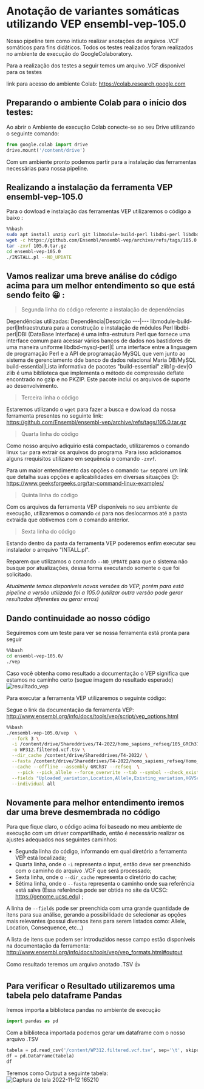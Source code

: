 # Anotação de variantes somáticas utilizando VEP ensembl-vep-105.0
Nosso pipeline tem como intiuto realizar anotações de arquivos .VCF somáticos para fins didáticos.
Todos os testes realizados foram realizados no ambiente de execução do GoogleColaboratory.

Para a realização dos testes a seguir temos um arquivo .VCF disponível para os testes

link para acesso do ambiente Colab: https://colab.research.google.com

## Preparando o ambiente Colab para o início dos testes:

Ao abrir o Ambiente de execução Colab conecte-se ao seu Drive utilizando o seguinte comando:
```python
from google.colab import drive
drive.mount('/content/drive')
```
Com um ambiente pronto podemos partir para a instalação das ferramentas necessárias para nossa pipeline.

## Realizando a instalação da ferramenta VEP ensembl-vep-105.0
Para o dowload e instalação das ferramentas VEP utilizaremos o código a baixo :
```bash
%%bash
sudo apt install unzip curl git libmodule-build-perl libdbi-perl libdbd-mysql-perl build-essential zlib1g-dev
wget -c https://github.com/Ensembl/ensembl-vep/archive/refs/tags/105.0.tar.gz
tar -zxvf 105.0.tar.gz
cd ensembl-vep-105.0
./INSTALL.pl --NO_UPDATE 
```
## Vamos realizar uma breve análise do código acima para um melhor entendimento so que está sendo feito :grinning: :


>Segunda linha do código referente a instalação de dependências

Dependências utilizadas:
Dependência|Descrição
---|---
libmodule-build-perl|Infraestrutura para a construção e instalação de módulos Perl
libdbi-perl|DBI (DataBase Interface) é uma infra-estrutura Perl que fornece uma interface comum para acessar vários bancos de dados nos bastidores de uma maneira uniforme
libdbd-mysql-perl|É uma interface entre a linguagem de programação Perl e a API de programação MySQL que vem junto ao sistema de gerenciamento dde banco de dados relacional Maria DB/MySQL
build-essential|Lista informativa de pacotes "build-essential"
zlib1g-dev|O zlib é uma biblioteca que implementa o método de compressão deflate encontrado no gzip e no PKZIP. Este pacote inclui os arquivos de suporte ao desenvolvimento.


>Terceira linha o código

Estaremos utilizando o `wget` para fazer a busca e dowload da nossa ferramenta presentes no seguinte link: https://github.com/Ensembl/ensembl-vep/archive/refs/tags/105.0.tar.gz



>Quarta linha do código

Como nosso arquivo adiquirio está compactado, utilizaremos o comando linux `tar` para extrair os arquivos do programa. Para isso adicionamos alguns rrequisitos utilizano em sequência o comando `-zxvf`.

Para um maior entendimento das opções o comando `tar` separei um link que detalha suas opções e aplicabilidades em diversas situações :wink:: https://www.geeksforgeeks.org/tar-command-linux-examples/ 

>Quinta linha do código

Com os arquivos da ferramenta VEP disponíveis no seu ambiente de execução, utilizaremos o comando `cd` para nos deslocarmos até a pasta extraida que obtivemos com o comando anterior.

>Sexta linha do código

Estando dentro da pasta da ferramenta VEP poderemos enfim executar seu instalador o arrquivo "INTALL.pl".

Reparem que utilizamos o comando `--NO_UPDATE` para que o sistema não busque por atualizações, dessa forma executando somente o que foi solicitado.

*Atualmente temos disponíveis novas versões do VEP, porém para está pipeline a versão utilizada foi a 105.0 (utilizar outra versão pode gerar resultados diferentes ou gerar erros)*

## Dando continuidade ao nosso código
Seguiremos com um teste para ver se nossa ferramenta está pronta para seguir
```bash
%%bash 
cd ensembl-vep-105.0/
./vep
```
Caso você obtenha como resultado a documentação o VEP significa que estamos no caminho certo (segue imagem do resultado esperado)
![resulltado_vep](https://user-images.githubusercontent.com/104692193/201490583-345be930-6a0e-4738-bcb4-62067c62d383.png)

Para executar a ferramenta VEP utilizaremos o seguinte código:

Segue o link da documentação da ferramenta VEP: http://www.ensembl.org/info/docs/tools/vep/script/vep_options.html 
```bash
%%bash
./ensembl-vep-105.0/vep  \
  --fork 3 \
  -i /content/drive/Shareddrives/T4-2022/homo_sapiens_refseq/105_GRCh37/WP312.filtered.vcf.gz \
  -o WP312.filtered.vcf.tsv \
  --dir_cache /content/drive/Shareddrives/T4-2022/ \
  --fasta /content/drive/Shareddrives/T4-2022/homo_sapiens_refseq/Homo_sapiens_assembly19.fasta \
  --cache --offline --assembly GRCh37 --refseq  \
	--pick --pick_allele --force_overwrite --tab --symbol --check_existing --variant_class --everything --filter_common \
  --fields "Uploaded_variation,Location,Allele,Existing_variation,HGVSc,HGVSp,SYMBOL,Consequence,IND,ZYG,Amino_acids,CLIN_SIG,PolyPhen,SIFT,VARIANT_CLASS,FREQS" \
  --individual all
```

## Novamente para melhor entendimento iremos dar uma breve desmembrada no código

Para que fique claro, o código acima foi baseado no meu ambiente de execução com um driver compartilhado, então é necessário realizar os ajustes adequados nos seguintes caminhos: 
- Segunda linha do código, informando em qual diretório a ferramenta VEP está localizada;
- Quarta linha, onde o `-i` representa o input, então deve ser preenchido com o caminho do arquivo .VCF que será processado;
- Sexta linha, onde o `--dir_cache` representa o diretório do cache;
- Sétima linha, onde o `--fasta` representa o caminho onde sua referência está salva (Essa referência pode ser obtida no site da UCSC: https://genome.ucsc.edu) ;

A linha de `--fields` pode ser preenchida com uma grande quantidade de itens para sua análise, gerando a possibilidade de selecionar as opções mais relevantes (possui diversos itens para serem listados como: Allele, Location, Consequence, etc...)

A lista de itens que podem ser introduzidos nesse campo estão disponíveis na documentação da ferramenta: http://www.ensembl.org/info/docs/tools/vep/vep_formats.html#output

Como resultado teremos um arquivo anotado .TSV :+1:

## Para verificar o Resultado utilizaremos uma tabela pelo dataframe Pandas

Iremos importa a biblioteca pandas no ambiente de execução

```python
import pandas as pd
```
Com a biblioteca importada podemos gerar um dataframe com o nosso arquivo .TSV

```python
tabela = pd.read_csv('/content/WP312.filtered.vcf.tsv', sep='\t', skiprows=38)
df = pd.DataFrame(tabela)
df
```
Teremos como Output a seguinte tabela:
![Captura de tela 2022-11-12 165210](https://user-images.githubusercontent.com/104692193/201492128-8302485d-6df6-489a-8aa8-8d61258cfcef.png)

